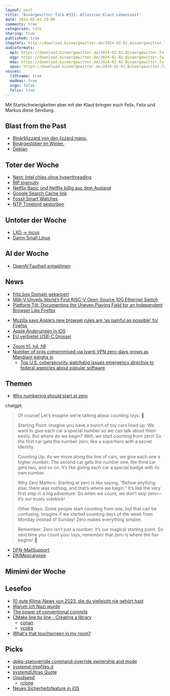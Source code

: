```yaml
---
layout: post
title: "Binärgewitter Talk #331: Atlassian Klaut Lebenszeit"
date: 2024-02-03 19:00
comments: true
categories: talk
sharing: true
published: true
chapters: http://download.binaergewitter.de/2024-02-02.Binaergewitter.Talk.331.chapters.txt
audioformats:
  mp3: https://download.binaergewitter.de/2024-02-02.Binaergewitter.Talk.331.mp3
  ogg: https://download.binaergewitter.de/2024-02-02.Binaergewitter.Talk.331.ogg
  m4a: https://download.binaergewitter.de/2024-02-02.Binaergewitter.Talk.331.m4a
  opus: https://download.binaergewitter.de/2024-02-02.Binaergewitter.Talk.331.opus
voices:
  l33tname: true
  madmas: true
  ingo: false
  felix: true
---
```

Mit Startschwierigkeiten aber mit der Klaut bringen euch Felix, Felix und Markus diese Sendung.

## Blast from the Past
- [Binärblizzard von den lizzard mans.]( https://blog.binaergewitter.de/2024/01/24/binaergewitter-talk-number-330-opensourceplus#isso-2381 )
- [Binärgestöber im Winter.]( https://blog.binaergewitter.de/2024/01/24/binaergewitter-talk-number-330-opensourceplus#isso-2382 )
- [Debian]( https://blog.binaergewitter.de/2024/01/24/binaergewitter-talk-number-330-opensourceplus#isso-2387 )

## Toter der Woche
- [Next: Intel chips ohne hyperthreading]( https://www.heise.de/news/Arrow-Lake-Intels-naechste-CPU-Generation-soll-ohne-Hyper-Threading-erscheinen-9605102.html )
- [RIP Inginuity]( https://arstechnica.com/space/2024/01/nasas-mars-helicopter-has-made-its-last-flight-above-the-red-planet/ )
- [Netflix Basic und Netflix billig aus dem Ausland]( https://tarnkappe.info/artikel/entertainment/sparfuechse-aufgepasst-netflix-wirft-bezahler-im-ausland-raus-288469.html )
- [Google Search Cache link]( https://www.seroundtable.com/google-search-drops-cache-link-from-search-results-36787.html )
- [Fossil Smart Watches]( https://www.heise.de/news/Fossil-zieht-sich-aus-dem-Smartwatch-Markt-zurueck-9611441.html )
- [NTP Timelord gestorben]( https://www.i-programmer.info/news/82-heritage/16929-ntp-timelord-dies.html )

## Untoter der Woche

- [LXD -> incus]( https://discuss.linuxcontainers.org/t/important-notice-for-lxd-users-image-server/18479 )
- [Damn Small Linux]( https://www.damnsmalllinux.org/ )

## AI der Woche
- [OpenAI Faulheit entwöhnen]( https://www.heise.de/news/Faulheit-entwoehnt-OpenAI-aktualisiert-seine-KI-Modelle-9609442.html )

## News
- [fritz.box Domain gekarpert](https://winfuture.de/news,140872.html )
- [Milk-V Unveils World’s First RISC-V Open Source 10G Ethernet Switch]( https://linuxgizmos.com/updated-milk-v-unveils-worlds-first-risc-v-open-source-10g-ethernet-switch/ )
- [Platform Tilt: Documenting the Uneven Playing Field for an Independent Browser Like Firefox]( https://blog.mozilla.org/netpolicy/2024/01/19/platform-tilt/ )
 * [Mozilla says Apple’s new browser rules are ‘as painful as possible’ for Firefox]( https://www.theverge.com/2024/1/26/24052067/mozilla-apple-ios-browser-rules-firefox )
 * [Apple Änderungen in iOS]( https://www.heise.de/news/App-Store-Monopol-vor-dem-Aus-Apple-bereitet-iOS-fuer-alternative-App-Laeden-vor-9445181.html )
 * [EU verbietet USB-C Drossel]( https://www.teltarif.de/apple-usb-c-verstoss-gesetz-eu-parlament/news/91409.html )
- [Zoom h1, h4, h6]( https://synthanatomy.com/2024/01/zoom-essential-series-new-h1-h4-and-h6-field-recorders-with-32-bit.html )
- [Number of orgs compromised via Ivanti VPN zero-days grows as Mandiant weighs in]( https://www.theregister.com/2024/01/13/ivanti_zeroday_mandiant_analysis/ )
  * [Top U.S. cybersecurity watchdog issues emergency directive to federal agencies about popular software]( https://www.nbcnews.com/tech/security/cisa-issues-emergency-directive-federal-agencies-connect-secure-softwa-rcna134844 )

## Themen
- [Why numbering should start at zero]( https://www.cs.utexas.edu/users/EWD/transcriptions/EWD08xx/EWD831.html )

chatgpt:
> Of course! Let’s imagine we’re talking about counting toys. 🧸
>
>    Starting Point: Imagine you have a bunch of toy cars lined up. We want to give each car a special number so we can talk about them easily. But where do we begin? Well, we start counting from zero! So the first car gets the number zero, like a superhero with a secret identity.
>
>    Counting Up: As we move along the line of cars, we give each one a higher number. The second car gets the number one, the third car gets two, and so on. It’s like giving each car a special badge with its own number.
>
>    Why Zero Matters: Starting at zero is like saying, “Before anything else, there was nothing, and that’s where we begin.” It’s like the very first step in a big adventure. So when we count, we don’t skip zero—it’s our trusty sidekick!
>
>    Other Ways: Some people start counting from one, but that can be confusing. Imagine if we started counting days of the week from Monday instead of Sunday! Zero makes everything simpler.
>
>    Remember: Zero isn’t just a number; it’s our magical starting point. So next time you count your toys, remember that zero is where the fun begins! 🌟

- [DFN-MailSupport]( https://www.mailsupport.dfn.de/news/google-plant-verschaerfung-der-mailannahmeregeln )
- [DKIMpocalypse]( https://mastodon.sdf.org/@riastradh/111835007756902067 )

## Mimimi der Woche

## Lesefoo
- [10 gute Klima-News von 2023, die du vielleicht nie gehört hast]( https://www.volksverpetzer.de/analyse/10-klima-good-news/ )
- [Warum ich Nazi wurde]( https://digitalcollections.hoover.org/advancedsearch/Objects/archiveType%3AItem%3BcollectionId%3A58225 )
- [The power of conventional commits]( https://julien.ponge.org/blog/the-power-of-conventional-commits/ )
- [CMake line by line - Creating a library]( https://dominikberner.ch/cmake-library-setup/ )
  * [conan]( https://conan.io/ )
  * [vcpkg]( https://vcpkg.io/en/ )
- [What's that touchscreen in my room?]( https://laplab.me/posts/whats-that-touchscreen-in-my-room/ )

## Picks
- [dpkg-statoverride command-override ownership and mode]( https://linuxstar.info/dpkg-statoverride/ )
- [systemd-tmpfiles.d]( https://www.freedesktop.org/software/systemd/man/latest/tmpfiles.d.html )
- [systemdUltras Quote]( https://systemdultras.github.io/ )
- [cloudsend]( https://github.com/tavinus/cloudsend.sh )
   * [rclone]( https://rclone.org/ )
- [Neues Sicherheitsfeature in iOS]( https://freiburg.social/@masek@infosec.exchange/111804720037377733 )
